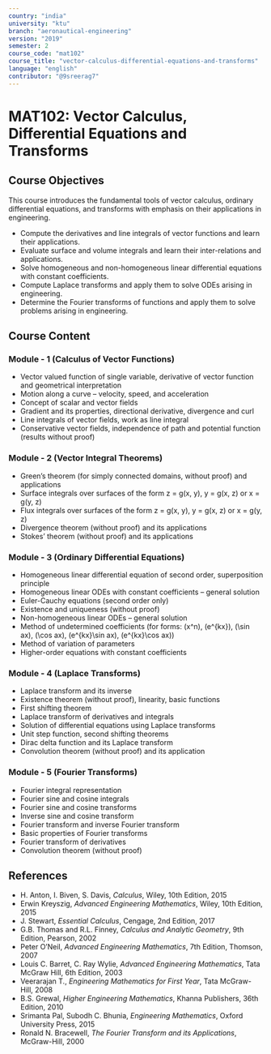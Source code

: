 ```yaml
---
country: "india"
university: "ktu"
branch: "aeronautical-engineering"
version: "2019"
semester: 2
course_code: "mat102"
course_title: "vector-calculus-differential-equations-and-transforms"
language: "english"
contributor: "@9sreerag7"
---
```


# MAT102: Vector Calculus, Differential Equations and Transforms

## Course Objectives

This course introduces the fundamental tools of vector calculus, ordinary differential equations, and transforms with emphasis on their applications in engineering.

* Compute the derivatives and line integrals of vector functions and learn their applications.  
* Evaluate surface and volume integrals and learn their inter-relations and applications.  
* Solve homogeneous and non-homogeneous linear differential equations with constant coefficients.  
* Compute Laplace transforms and apply them to solve ODEs arising in engineering.  
* Determine the Fourier transforms of functions and apply them to solve problems arising in engineering.  

## Course Content

### Module - 1 (Calculus of Vector Functions)

* Vector valued function of single variable, derivative of vector function and geometrical interpretation  
* Motion along a curve – velocity, speed, and acceleration  
* Concept of scalar and vector fields  
* Gradient and its properties, directional derivative, divergence and curl  
* Line integrals of vector fields, work as line integral  
* Conservative vector fields, independence of path and potential function (results without proof)  

### Module - 2 (Vector Integral Theorems)

* Green’s theorem (for simply connected domains, without proof) and applications  
* Surface integrals over surfaces of the form z = g(x, y), y = g(x, z) or x = g(y, z)  
* Flux integrals over surfaces of the form z = g(x, y), y = g(x, z) or x = g(y, z)  
* Divergence theorem (without proof) and its applications  
* Stokes’ theorem (without proof) and its applications  

### Module - 3 (Ordinary Differential Equations)

* Homogeneous linear differential equation of second order, superposition principle  
* Homogeneous linear ODEs with constant coefficients – general solution  
* Euler-Cauchy equations (second order only)  
* Existence and uniqueness (without proof)  
* Non-homogeneous linear ODEs – general solution  
* Method of undetermined coefficients (for forms: \(x^n\), \(e^{kx}\), \(\sin ax\), \(\cos ax\), \(e^{kx}\sin ax\), \(e^{kx}\cos ax\))  
* Method of variation of parameters  
* Higher-order equations with constant coefficients  

### Module - 4 (Laplace Transforms)

* Laplace transform and its inverse  
* Existence theorem (without proof), linearity, basic functions  
* First shifting theorem  
* Laplace transform of derivatives and integrals  
* Solution of differential equations using Laplace transforms  
* Unit step function, second shifting theorems  
* Dirac delta function and its Laplace transform  
* Convolution theorem (without proof) and its application  

### Module - 5 (Fourier Transforms)

* Fourier integral representation  
* Fourier sine and cosine integrals  
* Fourier sine and cosine transforms  
* Inverse sine and cosine transform  
* Fourier transform and inverse Fourier transform  
* Basic properties of Fourier transforms  
* Fourier transform of derivatives  
* Convolution theorem (without proof)  

## References

* H. Anton, I. Biven, S. Davis, *Calculus*, Wiley, 10th Edition, 2015  
* Erwin Kreyszig, *Advanced Engineering Mathematics*, Wiley, 10th Edition, 2015  
* J. Stewart, *Essential Calculus*, Cengage, 2nd Edition, 2017  
* G.B. Thomas and R.L. Finney, *Calculus and Analytic Geometry*, 9th Edition, Pearson, 2002  
* Peter O’Neil, *Advanced Engineering Mathematics*, 7th Edition, Thomson, 2007  
* Louis C. Barret, C. Ray Wylie, *Advanced Engineering Mathematics*, Tata McGraw Hill, 6th Edition, 2003  
* Veerarajan T., *Engineering Mathematics for First Year*, Tata McGraw-Hill, 2008  
* B.S. Grewal, *Higher Engineering Mathematics*, Khanna Publishers, 36th Edition, 2010  
* Srimanta Pal, Subodh C. Bhunia, *Engineering Mathematics*, Oxford University Press, 2015  
* Ronald N. Bracewell, *The Fourier Transform and its Applications*, McGraw-Hill, 2000  
